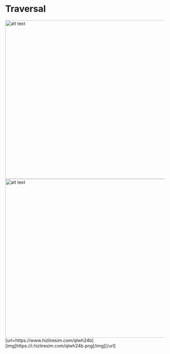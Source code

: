 # Traversal
<img src="https://i.hizliresim.com/kwlzfii.png" alt="alt text" width="600" height="500">
<img src="https://i.hizliresim.com/ef8afvn.png" alt="alt text" width="600" height="500">
[url=https://www.hizliresim.com/qlwh24b][img]https://i.hizliresim.com/qlwh24b.png[/img][/url]
